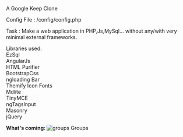 A Google Keep Clone 

Config File : /config/config.php

Task : Make a web application in PHP,Js,MySql... without any/with very minimal external frameworks.

Libraries used:<br />
EzSql<br />
AngularJs<br />
HTML Purifier<br />
BootstrapCss<br />
ngloading Bar<br />
Themify Icon Fonts<br />
Mdlite<br />
TinyMCE<br />
ngTagsInput<br />
Masonry<br />
jQuery<br />

<b>What's coming: </b>
<img src="https://i.imgur.com/PmGzpWr.jpg" alt="groups" />
Groups 
